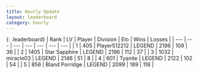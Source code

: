 ```yaml
---
title: Hourly Update
layout: leaderboard
category: hourly
---
```


{: .leaderboard}
| Rank | LV | Player | Division | Elo | Wins | Losses |
| --- | --- | --- | --- | --- | --- | --- |
| <span data-change="0">1</span> | 405 | <span title="ID: 512212">Player512212</span> | LEGEND | <span data-change="0">2196</span> | <span data-change="0">109</span> | <span data-change="0">36</span> |
| <span data-change="0">2</span> | 1405 | <span title="ID: 315148">Star Sapphire</span> | LEGEND | <span data-change="0">2196</span> | <span data-change="0">112</span> | <span data-change="0">37</span> |
| <span data-change="0">3</span> | 1032 | <span title="ID: 416373">miracle03</span> | LEGEND | <span data-change="0">2146</span> | <span data-change="0">51</span> | <span data-change="0">8</span> |
| <span data-change="0">4</span> | 601 | <span title="ID: 534320">Tyanite</span> | LEGEND | <span data-change="-14">2122</span> | <span data-change="0">102</span> | <span data-change="1">54</span> |
| <span data-change="0">5</span> | 856 | <span title="ID: 466895">Bland Porridge</span> | LEGEND | <span data-change="0">2099</span> | <span data-change="0">189</span> | <span data-change="0">116</span> |